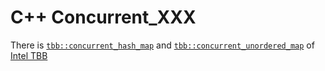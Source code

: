 # C++ Concurrent\_XXX

There is [`tbb::concurrent_hash_map`](https://software.intel.com/en-us/node/506191) and [`tbb::concurrent_unordered_map`](https://software.intel.com/en-us/node/506171) of [Intel TBB](https://www.threadingbuildingblocks.org/)
